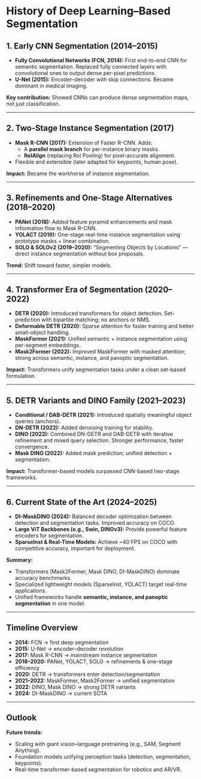 # History of Deep Learning–Based Segmentation

## 1. Early CNN Segmentation (2014–2015)
- **Fully Convolutional Networks (FCN, 2014):** First end-to-end CNN for semantic segmentation. Replaced fully connected layers with convolutional ones to output dense per-pixel predictions.
- **U-Net (2015):** Encoder–decoder with skip connections. Became dominant in medical imaging.

**Key contribution:** Showed CNNs can produce dense segmentation maps, not just classification.

---

## 2. Two-Stage Instance Segmentation (2017)
- **Mask R-CNN (2017):** Extension of Faster R-CNN. Adds:
  - A **parallel mask branch** for per-instance binary masks.
  - **RoIAlign** (replacing RoI Pooling) for pixel-accurate alignment.
- Flexible and extensible (later adapted for keypoints, human pose).

**Impact:** Became the workhorse of instance segmentation.

---

## 3. Refinements and One-Stage Alternatives (2018–2020)
- **PANet (2018):** Added feature pyramid enhancements and mask information flow to Mask R-CNN.
- **YOLACT (2019):** One-stage real-time instance segmentation using prototype masks + linear combination.
- **SOLO & SOLOv2 (2019–2020):** “Segmenting Objects by Locations” — direct instance segmentation without box proposals.

**Trend:** Shift toward faster, simpler models.

---

## 4. Transformer Era of Segmentation (2020–2022)
- **DETR (2020):** Introduced transformers for object detection. Set-prediction with bipartite matching; no anchors or NMS.
- **Deformable DETR (2020):** Sparse attention for faster training and better small-object handling.
- **MaskFormer (2021):** Unified semantic + instance segmentation using per-segment embeddings.
- **Mask2Former (2022):** Improved MaskFormer with masked attention; strong across semantic, instance, and panoptic segmentation.

**Impact:** Transformers unify segmentation tasks under a clean set-based formulation.

---

## 5. DETR Variants and DINO Family (2021–2023)
- **Conditional / DAB-DETR (2021):** Introduced spatially meaningful object queries (anchors).
- **DN-DETR (2022):** Added denoising training for stability.
- **DINO (2022):** Combined DN-DETR and DAB-DETR with iterative refinement and mixed query selection. Stronger performance, faster convergence.
- **Mask DINO (2022):** Added mask prediction; unified detection + segmentation.

**Impact:** Transformer-based models surpassed CNN-based two-stage frameworks.

---

## 6. Current State of the Art (2024–2025)
- **DI-MaskDINO (2024):** Balanced decoder optimization between detection and segmentation tasks. Improved accuracy on COCO.
- **Large ViT Backbones (e.g., Swin, DINOv3):** Provide powerful feature encoders for segmentation.
- **SparseInst & Real-Time Models:** Achieve ~40 FPS on COCO with competitive accuracy, important for deployment.

**Summary:**
- Transformers (Mask2Former, Mask DINO, DI-MaskDINO) dominate accuracy benchmarks.
- Specialized lightweight models (SparseInst, YOLACT) target real-time applications.
- Unified frameworks handle **semantic, instance, and panoptic segmentation** in one model.

---

## Timeline Overview
- **2014:** FCN → first deep segmentation  
- **2015:** U-Net → encoder–decoder revolution  
- **2017:** Mask R-CNN → mainstream instance segmentation  
- **2018–2020:** PANet, YOLACT, SOLO → refinements & one-stage efficiency  
- **2020:** DETR → transformers enter detection/segmentation  
- **2021–2022:** MaskFormer, Mask2Former → unified segmentation  
- **2022:** DINO, Mask DINO → strong DETR variants  
- **2024:** DI-MaskDINO → current SOTA  

---

## Outlook
**Future trends:**
- Scaling with giant vision–language pretraining (e.g., SAM, Segment Anything).
- Foundation models unifying perception tasks (detection, segmentation, keypoints).
- Real-time transformer-based segmentation for robotics and AR/VR.
